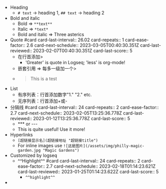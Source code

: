 - Heading
	- `# text` -> heading 1, `## text` -> heading 2
- Bold and italic
	- Bold ⇒ `**text**`
	- Italic ⇒ `*text*`
	- Bold and italic ⇒ Three asterics
- Quote #card
  card-last-interval:: 26.02
  card-repeats:: 1
  card-ease-factor:: 2.6
  card-next-schedule:: 2023-03-05T00:40:30.351Z
  card-last-reviewed:: 2023-02-07T00:40:30.351Z
  card-last-score:: 5
	- 在行首添加>
		- 'Greater' is quote in Logseq; 'less' is org-mode!
	- 嵌套引用 ⇒ 每多一级加一个>
	- > This is a test
- List
	- 有序列表：行首添加数字"1." "2." etc.
	- 无序列表：行首添加+或-
- 分隔线 #card
  card-last-interval:: 24
  card-repeats:: 2
  card-ease-factor:: 2.7
  card-next-schedule:: 2023-02-05T13:25:36.778Z
  card-last-reviewed:: 2023-01-12T13:25:36.778Z
  card-last-score:: 5
	- *** or ---
	- This is quite useful! Use it more!
- Hyperlinks
	- `[超链接显示名](超链接地址 "超链接title")`
	- For inline images use `![这是图片](/assets/img/philly-magic-garden.jpg "Magic Gardens")`
- Customized by logseq
	- ^^Highlight^^ #card
	  card-last-interval:: 24
	  card-repeats:: 2
	  card-ease-factor:: 2.7
	  card-next-schedule:: 2023-02-18T01:14:23.621Z
	  card-last-reviewed:: 2023-01-25T01:14:23.622Z
	  card-last-score:: 5
		- `^^highlight^^`
-